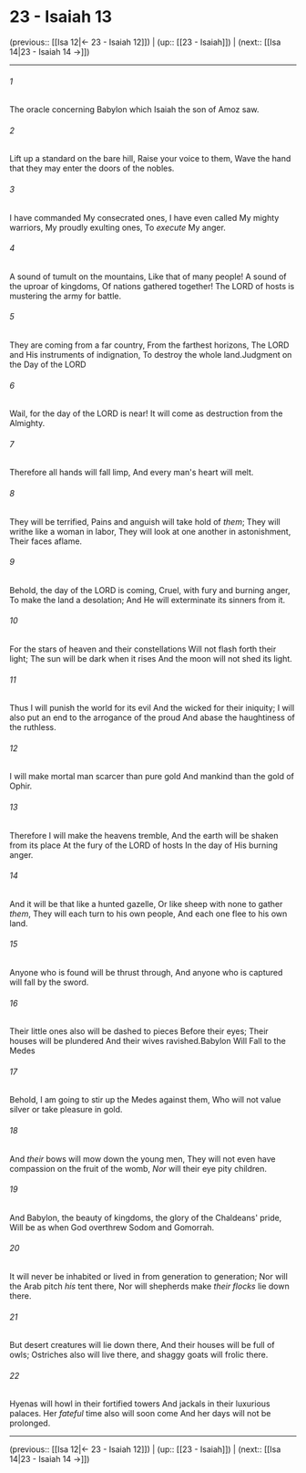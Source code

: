 # 23 - Isaiah 13

(previous:: [[Isa 12|← 23 - Isaiah 12]]) | (up:: [[23 - Isaiah]]) | (next:: [[Isa 14|23 - Isaiah 14 →]])

***


###### 1 
The oracle concerning Babylon which Isaiah the son of Amoz saw. 

###### 2 
Lift up a standard on the bare hill, Raise your voice to them, Wave the hand that they may enter the doors of the nobles. 

###### 3 
I have commanded My consecrated ones, I have even called My mighty warriors, My proudly exulting ones, To _execute_ My anger. 

###### 4 
A sound of tumult on the mountains, Like that of many people! A sound of the uproar of kingdoms, Of nations gathered together! The LORD of hosts is mustering the army for battle. 

###### 5 
They are coming from a far country, From the farthest horizons, The LORD and His instruments of indignation, To destroy the whole land.Judgment on the Day of the LORD 

###### 6 
Wail, for the day of the LORD is near! It will come as destruction from the Almighty. 

###### 7 
Therefore all hands will fall limp, And every man's heart will melt. 

###### 8 
They will be terrified, Pains and anguish will take hold of _them_; They will writhe like a woman in labor, They will look at one another in astonishment, Their faces aflame. 

###### 9 
Behold, the day of the LORD is coming, Cruel, with fury and burning anger, To make the land a desolation; And He will exterminate its sinners from it. 

###### 10 
For the stars of heaven and their constellations Will not flash forth their light; The sun will be dark when it rises And the moon will not shed its light. 

###### 11 
Thus I will punish the world for its evil And the wicked for their iniquity; I will also put an end to the arrogance of the proud And abase the haughtiness of the ruthless. 

###### 12 
I will make mortal man scarcer than pure gold And mankind than the gold of Ophir. 

###### 13 
Therefore I will make the heavens tremble, And the earth will be shaken from its place At the fury of the LORD of hosts In the day of His burning anger. 

###### 14 
And it will be that like a hunted gazelle, Or like sheep with none to gather _them_, They will each turn to his own people, And each one flee to his own land. 

###### 15 
Anyone who is found will be thrust through, And anyone who is captured will fall by the sword. 

###### 16 
Their little ones also will be dashed to pieces Before their eyes; Their houses will be plundered And their wives ravished.Babylon Will Fall to the Medes 

###### 17 
Behold, I am going to stir up the Medes against them, Who will not value silver or take pleasure in gold. 

###### 18 
And _their_ bows will mow down the young men, They will not even have compassion on the fruit of the womb, _Nor_ will their eye pity children. 

###### 19 
And Babylon, the beauty of kingdoms, the glory of the Chaldeans' pride, Will be as when God overthrew Sodom and Gomorrah. 

###### 20 
It will never be inhabited or lived in from generation to generation; Nor will the Arab pitch _his_ tent there, Nor will shepherds make _their flocks_ lie down there. 

###### 21 
But desert creatures will lie down there, And their houses will be full of owls; Ostriches also will live there, and shaggy goats will frolic there. 

###### 22 
Hyenas will howl in their fortified towers And jackals in their luxurious palaces. Her _fateful_ time also will soon come And her days will not be prolonged.

***

(previous:: [[Isa 12|← 23 - Isaiah 12]]) | (up:: [[23 - Isaiah]]) | (next:: [[Isa 14|23 - Isaiah 14 →]])
